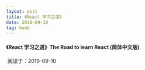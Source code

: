 ```yaml
---
layout: post
title: 《React 学习之道》
date: 2019-09-10
tag: book
---
```




#### 《React 学习之道》The Road to learn React (简体中文版)

​	阅读于：2019-09-10